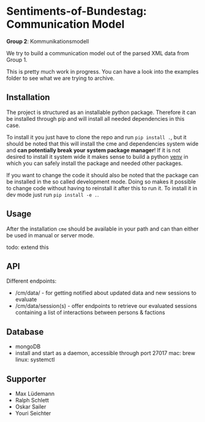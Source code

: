 # Sentiments-of-Bundestag: Communication Model

**Group 2**: Kommunikationsmodell

We try to build a communication model out of the parsed XML data from Group 1.

This is pretty much work in progress. You can have a look into the examples folder to see what we are trying to archive.

## Installation

The project is structured as an installable python package. Therefore it can be installed through pip and will install 
all needed dependencies in this case.

To install it you just have to clone the repo and run `pip install .`, but it should be noted that this will install the
cme and dependencies system wide and **can potentially break your system package manager**! If it is not desired to 
install it system wide it makes sense to build a python [venv](https://docs.python.org/3/library/venv.html) in which you
can safely install the package and needed other packages.

If you want to change the code it should also be noted that the package can be installed in the so called development 
mode. Doing so makes it possible to change code without having to reinstall it after this to run it. To install it in 
dev mode just run `pip install -e .`.

## Usage

After the installation `cme` should be available in your path and can than either be used in manual or server mode.

todo: extend this

## API

Different endpoints:
* /cm/data/ - for getting notified about updated data and new sessions to evaluate
* /cm/data/session(s) - offer endpoints to retrieve our evaluated sessions containing a list of interactions between persons & factions 

## Database

- mongoDB
- install and start as a daemon, accessible through port 27017 
    mac: brew
    linux: systemctl

## Supporter

* Max Lüdemann
* Ralph Schlett
* Oskar Sailer
* Youri Seichter
